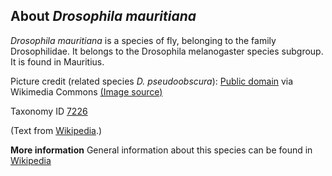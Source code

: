 **About *Drosophila mauritiana***
-------------------------
*Drosophila mauritiana* is a species of fly, belonging to the family 
Drosophilidae. It belongs to the Drosophila melanogaster species 
subgroup. It is found in Mauritius.

Picture credit (related species *D. pseudoobscura*): [Public domain](https://commons.wikimedia.org/wiki/Main_Page) via Wikimedia Commons [(Image source)](https://en.wikipedia.org/wiki/File:Drosophila_pseudoobscura-Male.png)

Taxonomy ID [7226](https://www.uniprot.org/taxonomy/7226)

(Text from [Wikipedia](https://en.wikipedia.org/).)

**More information**
General information about this species can be found in [Wikipedia](https://en.wikipedia.org/wiki/Drosophila_mauritiana)
